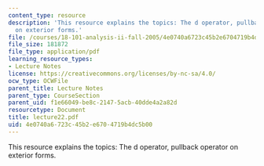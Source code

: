 ```yaml
---
content_type: resource
description: 'This resource explains the topics: The d operator, pullback operator
  on exterior forms.'
file: /courses/18-101-analysis-ii-fall-2005/4e0740a6723c45b2e6704719b4dc5b00_lecture22.pdf
file_size: 181872
file_type: application/pdf
learning_resource_types:
- Lecture Notes
license: https://creativecommons.org/licenses/by-nc-sa/4.0/
ocw_type: OCWFile
parent_title: Lecture Notes
parent_type: CourseSection
parent_uid: f1e66049-be8c-2147-5acb-40dde4a2a82d
resourcetype: Document
title: lecture22.pdf
uid: 4e0740a6-723c-45b2-e670-4719b4dc5b00
---
```

This resource explains the topics: The d operator, pullback operator on exterior forms.